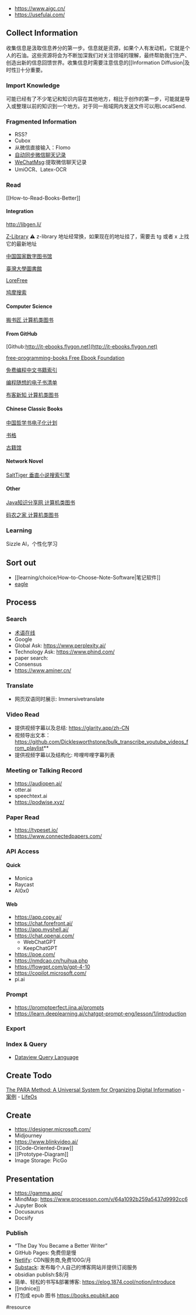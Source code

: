 
- https://www.aigc.cn/
- https://usefulai.com/

## Collect Information

收集信息是汲取信息养分的第一步。信息就是资源，如果个人有发动机，它就是个人的石油。这些资源将会为不断加深我们对关注领域的理解，最终帮助我们生产、创造出新的信息回馈世界。收集信息时需要注意信息的[[Information Diffusion|及时性]]十分重要。

### Import Knowledge

可能已经有了不少笔记和知识内容在其他地方，相比于创作的第一步，可能就是导入或整理以前的知识到一个地方。对于同一局域网内发送文件可以用LocalSend.

### Fragmented Information
- RSS?
- Cubox
- 从微信直接输入：Flomo
- [自动同步微信聊天记录](https://mp.weixin.qq.com/s/Yq9x_eA_WLxs5aGrcx2ENA)
- [WeChatMsg](https://github.com/LC044/WeChatMsg):提取微信聊天记录
- UmiOCR、Latex-OCR
### Read
[[How-to-Read-Books-Better]]
#### Integration
http://libgen.li/

[Z-Library](https://singlelogin.re/) ⚠️ z-library 地址经常换，如果现在的地址挂了，需要去 tg 或者 x 上找它的最新地址

[中国国家数字图书馆](http://find.nlc.cn)

[臺灣大學圖書館](http://ntu.primo.exlibrisgroup.com)

[LoreFree](https://ebook2.lorefree.com)

[鸠摩搜索](https://www.jiumodiary.com)

#### Computer Science

[搬书匠 计算机类图书](http://www.banshujiang.cn)

#### From GitHub
[Github:http://it-ebooks.flygon.net](http://it-ebooks.flygon.net)

[free-programming-books Free Ebook Foundation](https://github.com/EbookFoundation/free-programming-books)

[免费编程中文书籍索引](https://github.com/justjavac/free-programming-books-zh_CN)

[编程随想的电子书清单](https://github.com/programthink/books)

[布客新知 计算机类图书](https://github.com/ixinzhi) 

#### Chinese Classic Books

[中国哲学书电子化计划](https://ctext.org/zhs)

[书格](https://new.shuge.org)

[古籍馆](https://www.gujiguan.com)

#### Network Novel

[SaltTiger 垂直小说搜索引擎](https://www.owlook.com.cn)

#### Other
[Java知识分享网 计算机类图书](http://www.java1234.com)

[码农之家 计算机类图书](https://www.xz577.com)

### Learning
Sizzle AI，个性化学习


## Sort out
- [[learning/choice/How-to-Choose-Note-Software|笔记软件]]
- [eagle](https://eagle.cool/)

## Process

### Search
- [术语在线](https://www.termonline.cn/) 
- Google
- Global Ask: https://www.perplexity.ai/
- Technology Ask: https://www.phind.com/
- paper search:
- Consensus
- https://www.aminer.cn/
### Translate
- 网页双语同时展示: Immersivetranslate

### Video Read
- 提供视频字幕以及总结: https://glarity.app/zh-CN
- 视频导出文本：https://github.com/Dicklesworthstone/bulk_transcribe_youtube_videos_from_playlist**
- 提供视频字幕以及结构化: 哔哩哔哩字幕列表

### Meeting or Talking Record
- https://audiopen.ai/
- otter.ai
- speechtext.ai
- https://podwise.xyz/
### Paper Read
- https://typeset.io/
- https://www.connectedpapers.com/

### API Access
#### Quick
- Monica
- Raycast
- AI0x0

#### Web
- https://app.copy.ai/
- https://chat.forefront.ai/
- https://app.myshell.ai/
- https://chat.openai.com/
	- WebChatGPT
	- KeepChatGPT
- https://poe.com/
- https://nmdcao.cn/huihua.php
- https://flowgpt.com/p/gpt-4-10
- https://copilot.microsoft.com/
- pi.ai
### Prompt
- https://promptperfect.jina.ai/prompts
- https://learn.deeplearning.ai/chatgpt-prompt-eng/lesson/1/introduction

### Export

### Index & Query
- [Dataview Query Language](https://blacksmithgu.github.io/obsidian-dataview/)
## Create Todo

[The PARA Method: A Universal System for Organizing Digital Information](https://fortelabs.com/blog/para/)
	- [案例](https://mp.weixin.qq.com/s/RDDoo_Ega4YNUc9OsCylBA)
	- [LifeOs](https://obsidian-life-os.netlify.app/)

## Create

- https://designer.microsoft.com/
- Midjourney
- https://www.blinkvideo.ai/
- [[Code-Oriented-Draw]]
- [[Prototype-Diagram]]
- Image Storage: PicGo

## Presentation

- https://gamma.app/
- MindMap: https://www.processon.com/v/64a1092b259a5437d9992cc6
- Jupyter Book
- Docusaurus
- Docsify

### Publish
- “The Day You Became a Better Writer”
- GitHub Pages: 免费但是慢
- [Netlify](https://app.netlify.com/): CDN服务商,免费100G/月
- [Substack](https://xiaohuihui.substack.com/): 发布每个人自己的博客网站并提供订阅服务
- obsidian publish:$8/月
- 简单、轻松的书写&部署博客: https://elog.1874.cool/notion/introduce
- [[mdnice]]
- 打包成 epub 图书 https://books.epubkit.app

#resource 